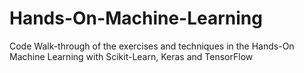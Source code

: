 # Hands-On-Machine-Learning
Code Walk-through of the exercises and techniques in the Hands-On Machine Learning with Scikit-Learn, Keras and TensorFlow

